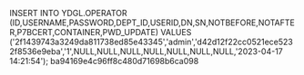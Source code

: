 


INSERT INTO YDGL.OPERATOR (ID,USERNAME,PASSWORD,DEPT_ID,USERID,DN,SN,NOTBEFORE,NOTAFTER,P7BCERT,CONTAINER,PWD_UPDATE) VALUES
	 ('2f1439743a3249da811738ed85e43345','admin','d42d12f22cc0521ece5232f8536e9eba','1',NULL,NULL,NULL,NULL,NULL,NULL,NULL,'2023-04-17 14:21:54');
	 ba94169e4c96ff8c480d71698b6ca098
	